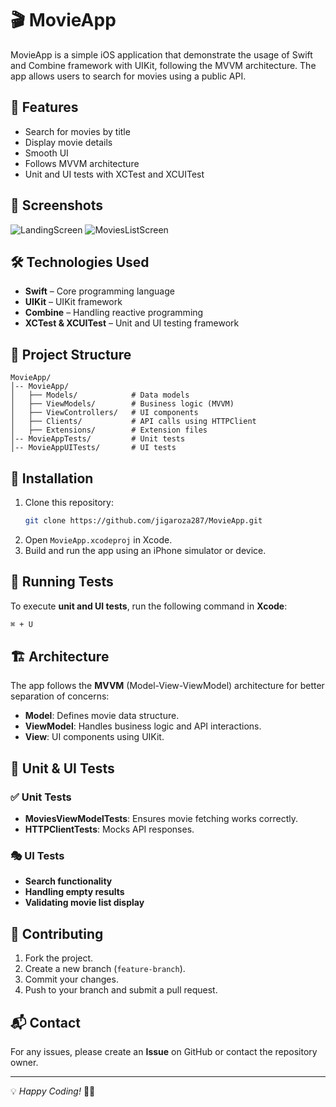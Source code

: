 # 🎬 MovieApp

MovieApp is a simple iOS application that demonstrate the usage of Swift and Combine framework with UIKit, following the MVVM architecture. The app allows users to search for movies using a public API.

## 🚀 Features

- Search for movies by title
- Display movie details
- Smooth UI
- Follows MVVM architecture
- Unit and UI tests with XCTest and XCUITest

## 📱 Screenshots

![LandingScreen](https://github.com/user-attachments/assets/1a3f5a43-a301-49a2-b340-505049c8b822)
![MoviesListScreen](https://github.com/user-attachments/assets/fbc3c39d-2d61-4ea0-9acd-54570ff46182)

## 🛠 Technologies Used

- **Swift** – Core programming language
- **UIKit** – UIKit framework
- **Combine** – Handling reactive programming
- **XCTest & XCUITest** – Unit and UI testing framework

## 📂 Project Structure

```plaintext
MovieApp/
│-- MovieApp/
│   ├── Models/            # Data models
│   ├── ViewModels/        # Business logic (MVVM)
│   ├── ViewControllers/   # UI components
│   ├── Clients/           # API calls using HTTPClient
│   ├── Extensions/        # Extension files
│-- MovieAppTests/         # Unit tests
│-- MovieAppUITests/       # UI tests
```

## 🔧 Installation

1. Clone this repository:
   ```bash
   git clone https://github.com/jigaroza287/MovieApp.git
   ```
2. Open `MovieApp.xcodeproj` in Xcode.
3. Build and run the app using an iPhone simulator or device.

## 🧪 Running Tests

To execute **unit and UI tests**, run the following command in **Xcode**:

```bash
⌘ + U
```

## 🏗 Architecture

The app follows the **MVVM** (Model-View-ViewModel) architecture for better separation of concerns:

- **Model**: Defines movie data structure.
- **ViewModel**: Handles business logic and API interactions.
- **View**: UI components using UIKit.

## 📜 Unit & UI Tests

### ✅ Unit Tests

- **MoviesViewModelTests**: Ensures movie fetching works correctly.
- **HTTPClientTests**: Mocks API responses.

### 🎭 UI Tests

- **Search functionality**
- **Handling empty results**
- **Validating movie list display**

## 🤝 Contributing

1. Fork the project.
2. Create a new branch (`feature-branch`).
3. Commit your changes.
4. Push to your branch and submit a pull request.

## 📬 Contact

For any issues, please create an **Issue** on GitHub or contact the repository owner.

---

💡 *Happy Coding!* 🎥🍿


